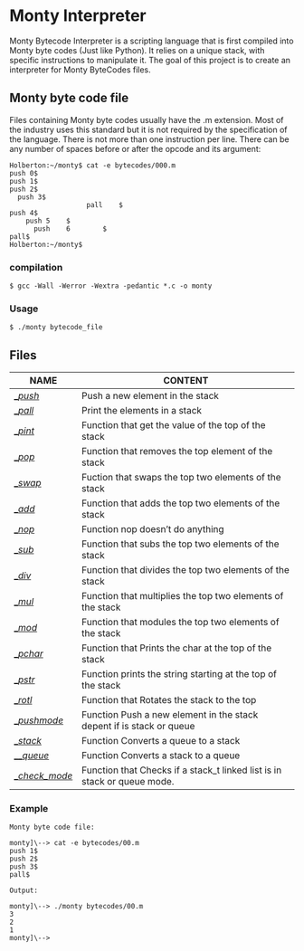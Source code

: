 # Monty Interpreter
Monty Bytecode Interpreter  is a scripting language that is first compiled into Monty byte codes (Just like Python). It relies on a unique stack, with specific instructions to manipulate it. The goal of this project is to create an interpreter for Monty ByteCodes files.

## Monty byte code file
Files containing Monty byte codes usually have the .m extension. Most of the industry uses this standard but it is not required by the specification of the language. There is not more than one instruction per line. There can be any number of spaces before or after the opcode and its argument:

```
Holberton:~/monty$ cat -e bytecodes/000.m
push 0$
push 1$
push 2$
  push 3$
                   pall    $
push 4$
    push 5    $
      push    6        $
pall$
Holberton:~/monty$
```

### compilation 
```
$ gcc -Wall -Werror -Wextra -pedantic *.c -o monty

```

### Usage
```
$ ./monty bytecode_file

```
## Files

| **NAME** | CONTENT |
|---|---|
|[__push_](./opcode_funct1.c)|Push a new element in the stack|
|[__pall_](./opcode_funct1.c)|Print the elements in a stack|
|[__pint_](./opcode_funct1.c)|Function that get the value of the top of the stack|
|[__pop_](./opcode_funct1.c)|Function that removes the top element of the stack|
|[__swap_](./opcode_funct1.c)|Fuction that swaps the top two elements of the stack|
|[__add_](./opcode_funct2.c)|Function that adds the top two elements of the stack|
|[__nop_](./opcode_funct2.c)|Function nop doesn’t do anything|
[__sub_](./opcode_funct2.c)|Function that subs the top two elements of the stack|
[__div_](./opcode_funct2.c)|Function that divides the top two elements of the stack|
[__mul_](./opcode_funct3.c)|Function that multiplies the top two elements of the stack|
[__mod_](./opcode_funct3.c)|Function that modules the top two elements of the stack|
[__pchar_](./opcode_funct3.c)|Function that Prints the char at the top of the stack|
[__pstr_](./opcode_funct3.c)|Function prints the string starting at the top of the stack|
[__rotl_](./opcode_funct3.c)|Function that Rotates the stack to the top|
[__pushmode_](./opcode_funct4.c)|Function Push a new element in the stack depent if is stack or queue|
[__stack_](./opcode_funct4.c)|Function Converts a queue to a stack|
[___queue_](./opcode_funct4.c)|Function Converts a stack to a queue|
[__check_mode_](./opcode_funct4.c)|Function that Checks if a stack_t linked list is in stack or queue mode.|


### Example

```
Monty byte code file:

monty]\--> cat -e bytecodes/00.m
push 1$
push 2$
push 3$
pall$

Output:

monty]\--> ./monty bytecodes/00.m
3
2
1
monty]\-->

```